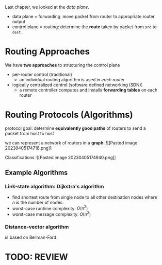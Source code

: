 Last chapter, we looked at the *data plane*.
- data plane = forwarding: move packet from router to appropriate router output
- control plane = routing: determine the **route** taken by packet from `src` to `dest.`

# Routing Approaches
We have **two approaches** to structuring the control plane
- per-router control (traditional)
	- an individual routing algorithm is used *in each router*
- logically centralized control (software defined networking (SDN))
	- a remote controller computes and installs **forwarding tables** on each router

# Routing Protocols (Algorithms)
protocol goal: determine **equivalently good paths** of routers to send a packet from host to host

we can represent a network of routers in a **graph**:
![[Pasted image 20230405174718.png]]

Classifications
![[Pasted image 20230405174940.png]]

## Example Algorithms

### Link-state algorithm: **Dijkstra's algorithm**
- find shortest route from single node to all other destination nodes
where $n$ is the number of nodes:
- worst-case runtime complexity: $O(n^2)$
- worst-case message complexity: $O(n^2)$

### Distance-vector algorithm
is based on Bellman-Ford
# TODO: REVIEW

